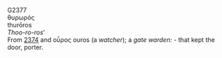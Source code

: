 <body>
  <p>G2377<br>  θυρωρός  <br> thurōros  <br><i>Thoo-ro-ros‘ </i><br>From <a href="g2374.htm">2374</a> and   οὖρος    ouros   (a <i>watcher</i>); a <i>gate</i> <i>warden:</i> - that kept the door, porter.<br></p>
 </body>